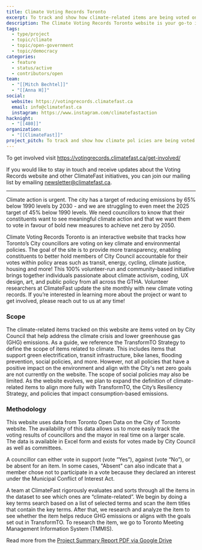 ```yaml
---
title: Climate Voting Records Toronto
excerpt: To track and show how climate-related items are being voted on within Toronto City Council.
description: The Climate Voting Records Toronto website is your go-to interactive tool for tracking how Toronto City Council votes on crucial climate and environmental policies. The website helps create more transparency on City Council decisions, enabling Torontonians to hold Council members accountable for their votes.
tags:
  - type/project
  - topic/climate
  - topic/open-government
  - topic/democracy
categories:
  - feature
  - status/active
  - contributors/open
team:
  - "[[Mitch Bechtel]]"
  - "[[Anna H]]"
social:
  website: https://votingrecords.climatefast.ca
  email: info@climatefast.ca
  instagram: https://www.instagram.com/climatefastaction
hacknight:
  - "[[480]]"
organization:
  - "[[ClimateFast]]"
project_pitch: To track and show how climate pol icies are being voted on by the Mayor and Councillors in Toronto City Council.
---
```


To get involved visit https://votingrecords.climatefast.ca/get-involved/

If you would like to stay in touch and receive updates about the Voting Records website and other ClimateFast initiatives, you can join our mailing list by emailing [newsletter@climatefast.ca](mailto:newsletter%40climatefast.ca).

---

Climate action is urgent. The city has a target of reducing emissions by 65% below 1990 levels by 2030 - and we are struggling to even meet the 2025 target of 45% below 1990 levels. We need councillors to know that their constituents want to see meaningful climate action and that we want them to vote in favour of bold new measures to achieve net zero by 2050.

Climate Voting Records Toronto is an interactive website that tracks how Toronto’s City councillors are voting on key climate and environmental policies. The goal of the site is to provide more transparency, enabling constituents to better hold members of City Council accountable for their votes within policy areas such as transit, energy, cycling, climate justice, housing and more! This 100% volunteer-run and community-based initiative brings together individuals passionate about climate activism, coding, UX design, art, and public policy from all across the GTHA. Volunteer researchers at ClimateFast update the site monthly with new climate voting records. If you’re interested in learning more about the project or want to get involved, please reach out to us at any time!

### Scope

The climate-related items tracked on this website are items voted on by City Council that help address the climate crisis and lower greenhouse gas (GHG) emissions. As a guide, we reference the TransformTO Strategy to define the scope of items related to climate. This includes items that support green electrification, transit infrastructure, bike lanes, flooding prevention, social policies, and more. However, not all policies that have a positive impact on the environment and align with the City's net zero goals are not currently on the website. The scope of social policies may also be limited. As the website evolves, we plan to expand the definition of climate-related items to align more fully with TransformTO, the City’s Resiliency Strategy, and policies that impact consumption-based emissions.

### Methodology

This website uses data from Toronto Open Data on the City of Toronto website. The availability of this data allows us to more easily track the voting results of councillors and the mayor in real time on a larger scale. The data is available in Excel form and exists for votes made by City Council as well as committees.

A councillor can either vote in support (vote “Yes”), against (vote “No”), or be absent for an item. In some cases, "Absent" can also indicate that a member chose not to participate in a vote because they declared an interest under the Municipal Conflict of Interest Act.

A team at ClimateFast rigorously evaluates and sorts through all the items in the dataset to see which ones are “climate-related”. We begin by doing a key terms search based on a list of selected terms and scan the item titles that contain the key terms. After that, we research and analyze the item to see whether the item helps reduce GHG emissions or aligns with the goals set out in TransformTO. To research the item, we go to Toronto Meeting Management Information System (TMMIS).

Read more from the [Project Summary Report PDF via Google Drive](https://drive.google.com/file/d/1lcRcjMtY-cXXFRmywcDSxZdjBr30IuEO/view?usp=drive_link)

